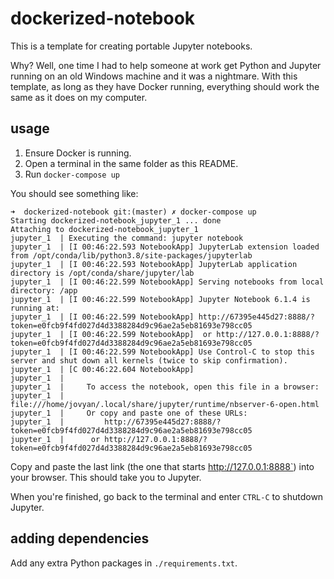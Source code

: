 # dockerized-notebook

This is a template for creating portable Jupyter notebooks.

Why? Well, one time I had to help someone at work get Python and Jupyter running on an old Windows machine and it was a nightmare. With this template, as long as they have Docker running, everything should work the same as it does on my computer.

## usage

1. Ensure Docker is running.
2. Open a terminal in the same folder as this README.
3. Run `docker-compose up`

You should see something like:

```
➜  dockerized-notebook git:(master) ✗ docker-compose up
Starting dockerized-notebook_jupyter_1 ... done
Attaching to dockerized-notebook_jupyter_1
jupyter_1  | Executing the command: jupyter notebook
jupyter_1  | [I 00:46:22.593 NotebookApp] JupyterLab extension loaded from /opt/conda/lib/python3.8/site-packages/jupyterlab
jupyter_1  | [I 00:46:22.593 NotebookApp] JupyterLab application directory is /opt/conda/share/jupyter/lab
jupyter_1  | [I 00:46:22.599 NotebookApp] Serving notebooks from local directory: /app
jupyter_1  | [I 00:46:22.599 NotebookApp] Jupyter Notebook 6.1.4 is running at:
jupyter_1  | [I 00:46:22.599 NotebookApp] http://67395e445d27:8888/?token=e0fcb9f4fd027d4d3388284d9c96ae2a5eb81693e798cc05
jupyter_1  | [I 00:46:22.599 NotebookApp]  or http://127.0.0.1:8888/?token=e0fcb9f4fd027d4d3388284d9c96ae2a5eb81693e798cc05
jupyter_1  | [I 00:46:22.599 NotebookApp] Use Control-C to stop this server and shut down all kernels (twice to skip confirmation).
jupyter_1  | [C 00:46:22.604 NotebookApp]
jupyter_1  |
jupyter_1  |     To access the notebook, open this file in a browser:
jupyter_1  |         file:///home/jovyan/.local/share/jupyter/runtime/nbserver-6-open.html
jupyter_1  |     Or copy and paste one of these URLs:
jupyter_1  |         http://67395e445d27:8888/?token=e0fcb9f4fd027d4d3388284d9c96ae2a5eb81693e798cc05
jupyter_1  |      or http://127.0.0.1:8888/?token=e0fcb9f4fd027d4d3388284d9c96ae2a5eb81693e798cc05
```

Copy and paste the last link (the one that starts http://127.0.0.1:8888`) into your browser. This should take you to Jupyter.

When you're finished, go back to the terminal and enter `CTRL-C` to shutdown Jupyter.

## adding dependencies

Add any extra Python packages in `./requirements.txt`.
